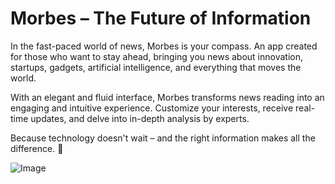 # Morbes – The Future of Information

In the fast-paced world of news, Morbes is your compass. An app created for those who want to stay ahead, bringing you news about innovation, startups, gadgets, artificial intelligence, and everything that moves the world.

With an elegant and fluid interface, Morbes transforms news reading into an engaging and intuitive experience. Customize your interests, receive real-time updates, and delve into in-depth analysis by experts.

Because technology doesn't wait – and the right information makes all the difference. 🚀

![Image](https://github.com/user-attachments/assets/f4a417d6-5e9b-4acb-9a9d-c498aad0ae54)
